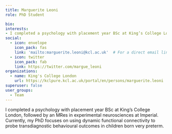 ```yaml
---
title: Marguerite Leoni
role: PhD Student

bio:
interests:
- I completed a psychology with placement year BSc at King’s College London, followed by an MRes in experimental neurosciences at Imperial. Currently, my PhD focuses on using dynamic functional connectivity to probe transdiagnostic behavioural outcomes in children born very preterm.
social:
  - icon: envelope
    icon_pack: fas
    link: 'mailto:marguerite.leoni@kcl.ac.uk'  # For a direct email link, use "mailto:test@example.org".
  - icon: twitter
    icon_pack: fab
    link: https://twitter.com/margue_leoni
organizations:
  - name: King's College London
    url: https://kclpure.kcl.ac.uk/portal/en/persons/marguerite.leoni
superuser: false
user_groups:
  - Team
---
```

I completed a psychology with placement year BSc at King’s College London, followed by an MRes in experimental neurosciences at Imperial. Currently, my PhD focuses on using dynamic functional connectivity to probe transdiagnostic behavioural outcomes in children born very preterm.
